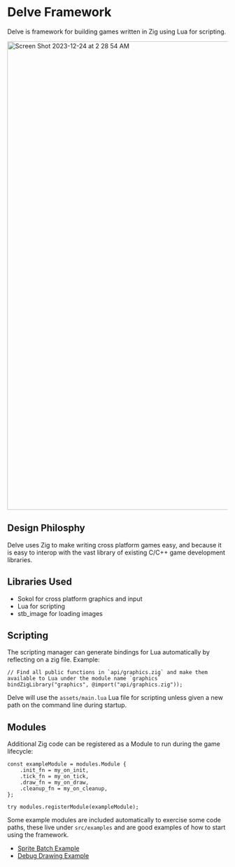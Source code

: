 # Delve Framework

Delve is framework for building games written in Zig using Lua for scripting.

<img width="1072" alt="Screen Shot 2023-12-24 at 2 28 54 AM" src="https://github.com/Interrupt/delve-framework/assets/1374/dc0cb919-5dd7-44c6-b1a7-2e23ee0ad6d6">

## Design Philosphy

Delve uses Zig to make writing cross platform games easy, and because it is easy to interop with the vast library of existing C/C++ game development libraries.

## Libraries Used

* Sokol for cross platform graphics and input
* Lua for scripting
* stb_image for loading images

## Scripting

The scripting manager can generate bindings for Lua automatically by reflecting on a zig file. Example:

```
// Find all public functions in `api/graphics.zig` and make them available to Lua under the module name `graphics`
bindZigLibrary("graphics", @import("api/graphics.zig"));
```

Delve will use the `assets/main.lua` Lua file for scripting unless given a new path on the command line during startup.

## Modules

Additional Zig code can be registered as a Module to run during the game lifecycle:

```
const exampleModule = modules.Module {
    .init_fn = my_on_init,
    .tick_fn = my_on_tick,
    .draw_fn = my_on_draw,
    .cleanup_fn = my_on_cleanup,
};

try modules.registerModule(exampleModule);
```

Some example modules are included automatically to exercise some code paths, these live under `src/examples` and are good examples of how to start using the framework.

* [Sprite Batch Example](src/examples/batcher.zig)
* [Debug Drawing Example](src/examples/debugdraw.zig)
